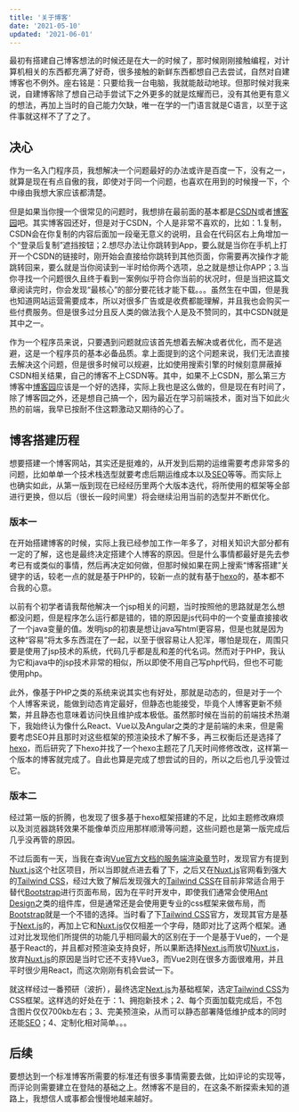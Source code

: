 ```yaml
---
title: '关于博客'
date: '2021-05-10'
updated: '2021-06-01'
---
```


最初有搭建自己博客想法的时候还是在大一的时候了，那时候刚刚接触编程，对计算机相关的东西都充满了好奇，很多接触的新鲜东西都想自己去尝试，自然对自建博客也不例外。座右铭是：只要给我一台电脑，我就能敲动地球。但那时候对我来说，自建博客除了想自己动手尝试下之外更多的就是炫耀而已，没有其他更有意义的想法，再加上当时的自己能力欠缺，唯一在学的一门语言就是C语言，以至于这件事就这样不了了之了。

## 决心

作为一名入门程序员，我想解决一个问题最好的办法或许是百度一下，没有之一，就算是现在有点自傲的我，即使对于同一个问题，也喜欢在用到的时候搜一下，个中缘由我想大家应该都清楚。

但是如果当你搜一个很常见的问题时，我想排在最前面的基本都是[CSDN](https://www.csdn.net/)或者[博客园](https://www.cnblogs.com/laeni/)吧。其实博客园还好，但是对于CSDN，个人是非常不喜欢的，比如：1.复制，CSDN会在你复制的内容后面加一段毫无意义的说明，且会在代码区右上角增加一个“登录后复制”遮挡按钮；2.想尽办法让你跳转到App，要么就是当你在手机上打开一个CSDN的链接时，刚开始会直接给你跳转到其他页面，你需要再次操作才能跳转回来，要么就是当你阅读到一半时给你两个选项，总之就是想让你APP；3.当你寻找一个问题很久且终于看到一案例似乎符合你当前的状况时，但是当把这篇文章阅读完时，你会发现“最核心”的部分要花钱才能下载。。。虽然生在中国，但是我也知道网站运营需要成本，所以对很多广告或是收费都能理解，并且我也会购买一些付费服务。但是很多过分且反人类的做法我个人是及不赞同的，其中CSDN就是其中之一。

作为一个程序员来说，只要遇到问题就应该首先想着去解决或者优化，而不是逃避，这是一个程序员的基本必备品质。拿上面提到的这个问题来说，我们无法直接去解决这个问题，但是很多时候可以规避，比如使用搜索引擎的时候刻意屏蔽掉CSDN相关结果，自己的博客不上CSDN等。其中，如果不上CSDN，那么第三方博客中[博客园](https://www.cnblogs.com/laeni/)应该是一个好的选择，实际上我也是这么做的，但是现在有时间了，除了博客园之外，还是想自己搞一个，因为最近在学习前端技术，面对当下如此火热的前端，我早已按耐不住这颗激动又期待的心了。

## 博客搭建历程

想要搭建一个博客网站，其实还是挺难的，从开发到后期的运维需要考虑非常多的问题，比如单单一个技术栈选型就要考虑后期运维成本以及[SEO](https://baike.baidu.com/item/%E6%90%9C%E7%B4%A2%E5%BC%95%E6%93%8E%E4%BC%98%E5%8C%96/3132)等等。而实际上也确实如此，从第一版到现在已经经历里两个大版本迭代，将所使用的框架等全部进行更换，但以后（很长一段时间里）将会继续沿用当前的选型并不断优化。

### 版本一

在开始搭建博客的时候，实际上我已经参加工作一年多了，对相关知识大部分都有一定的了解，这也是最终决定搭建个人博客的原因。但是什么事情都最好是先去参考已有或类似的事情，然后再决定如何做，但那时候如果在网上搜索“博客搭建”关键字的话，较老一点的就是基于PHP的，较新一点的就有基于[hexo](https://hexo.io/zh-cn/)的，基本都不合我的心意。

以前有个初学者请我帮他解决一个jsp相关的问题，当时按照他的思路就是怎么想都没问题，但是程序怎么运行都是错的，错的原因是js代码中的一个变量直接接收了一个java变量的值。发明jsp的初衷是想让java写html更容易，但是也就是因为这种“容易”将太多东西混在了一起，以至于很容易让人犯浑，哪怕是现在，周围只要是使用了jsp技术的系统，代码几乎都是乱和差的代名词。然而对于PHP，我认为它和java中的jsp技术非常的相似，所以即使不用自己写php代码，但也不可能使用php。

此外，像基于PHP之类的系统来说其实也有好处，那就是动态的，但是对于一个个人博客来说，能做到动态肯定最好，但静态也能接受，毕竟个人博客更新不频繁，并且静态也意味着访问快且维护成本极低。虽然那时候在当前的前端技术热潮下，我始终认为像什么React、Vue以及Angular之类的才是前端的未来，但是需要考虑SEO并且那时对这些框架的预渲染技术了解不多，再三权衡后还是选择了[hexo](https://hexo.io/zh-cn/)，而后研究了下hexo并找了一个hexo主题花了几天时间修修改改，这样第一个版本的博客就完成了。自此也算是完成了想尝试的目的，所以之后也几乎没管过它。

### 版本二

经过第一版的折腾，也发现了很多基于hexo框架搭建的不足，比如主题修改麻烦以及浏览器跳转效果不能像单页应用那样顺滑等问题，这些问题也是第一版完成后几乎没再管的原因。

不过后面有一天，当我在查询[Vue官方文档的服务端渲染章节](https://v3.vuejs.org/guide/ssr.html#the-complete-ssr-guide)时，发现官方有提到[Nuxt.js](https://nuxtjs.org/)这个社区项目，所以当即就点进去看了下，之后又在[Nuxt.js](https://nuxtjs.org/)官网看到强大的[Tailwind CSS](https://tailwindcss.com/)，经过大致了解后发现强大的[Tailwind CSS](https://tailwindcss.com/)在目前非常适合用于替代[Bootstrap](https://getbootstrap.com/)进行页面布局，因为在平时开发中，即使我们通常会使用[Ant Design](https://ant.design/)之类的组件库，但是通常还是会使用更专业的css框架来做布局，而[Bootstrap](https://getbootstrap.com/)就是一个不错的选择。当时看了下[Tailwind CSS](https://tailwindcss.com/)官方，发现其官方是基于[Next.js](https://nextjs.org/)的，再加上它和[Nuxt.js](https://nuxtjs.org/)仅仅相差一个字母，随即对比了这两个框架。通过对比发现他们所提供的功能几乎相同最大的区别在于一个是基于Vue的，一个是基于React的，并且都对预渲染支持良好，所以果断选择[Next.js](https://nextjs.org/)而放切[Nuxt.js](https://nuxtjs.org/)，放弃[Nuxt.js](https://nuxtjs.org/)的原因是当时它还不支持Vue3，而Vue2则在很多方面很难用，并且平时很少用React，而这次刚刚有机会尝试一下。

就这样经过一番预研（波折），最终选定[Next.js](https://nextjs.org/)为基础框架，选定[Tailwind CSS](https://tailwindcss.com/)为CSS框架。这样选的好处在于：1、拥抱新技术；2、每个页面加载完成后，不包含图片仅仅700kb左右；3、完美预渲染，从而可以静态部署降低维护成本的同时还能[SEO](https://baike.baidu.com/item/%E6%90%9C%E7%B4%A2%E5%BC%95%E6%93%8E%E4%BC%98%E5%8C%96/3132)；4、定制化相对简单。。。


## 后续
要想达到一个标准博客所需要的标准还有很多事情需要去做，比如评论的实现等，而评论则需要建立在登陆的基础之上。然博客不是目的，在这条不断探索未知的道路上，我想信人或事都会慢慢地越来越好。